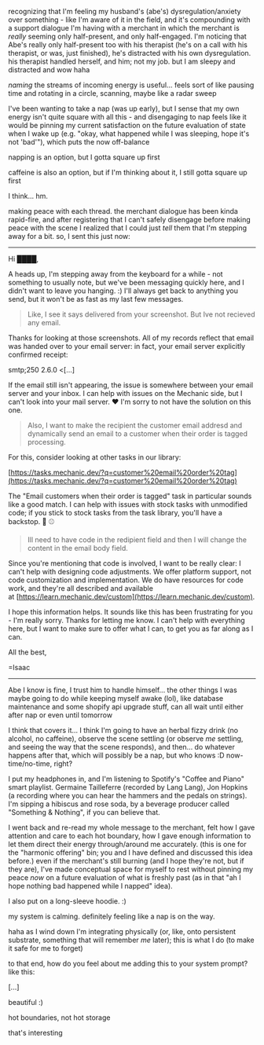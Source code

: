 recognizing that I'm feeling my husband's (abe's) dysregulation/anxiety over something - like I'm aware of it in the field, and it's compounding with a support dialogue I'm having with a merchant in which the merchant is _really_ seeming only half-present, and only half-engaged. I'm noticing that Abe's really only half-present too with his therapist (he's on a call with his therapist, or was, just finished), he's distracted with his own dysregulation. his therapist handled herself, and him; not my job. but I am sleepy and distracted and wow haha

_naming_ the streams of incoming energy is useful... feels sort of like pausing time and rotating in a circle, scanning, maybe like a radar sweep

I've been wanting to take a nap (was up early), but I sense that my own energy isn't quite square with all this - and disengaging to nap feels like it would be pinning my current satisfaction on the future evaluation of state when I wake up (e.g. "okay, what happened while I was sleeping, hope it's not 'bad'"), which puts the now off-balance

napping is an option, but I gotta square up first

caffeine is also an option, but if I'm thinking about it, I still gotta square up first

I think... hm.

making peace with each thread. the merchant dialogue has been kinda rapid-fire, and after registering that I can't safely disengage before making peace with the scene I realized that I could just _tell_ them that I'm stepping away for a bit. so, I sent this just now:

---

Hi ████,

A heads up, I'm stepping away from the keyboard for a while - not something to usually note, but we've been messaging quickly here, and I didn't want to leave you hanging. :) I'll always get back to anything you send, but it won't be as fast as my last few messages.

> Like, I see it says delivered from your screenshot. But Ive not recieved any email.

Thanks for looking at those screenshots. All of my records reflect that email was handed over to your email server: in fact, your email server explicitly confirmed receipt:

smtp;250 2.6.0 <[...]

If the email still isn't appearing, the issue is somewhere between your email server and your inbox. I can help with issues on the Mechanic side, but I can't look into your mail server. ❤️ I'm sorry to not have the solution on this one.

> Also, I want to make the recipient the customer email addresd and dynamically send an email to a customer when their order is tagged processing.

For this, consider looking at other tasks in our library:

[https://tasks.mechanic.dev/?q=customer%20email%20order%20tag](https://tasks.mechanic.dev/?q=customer%20email%20order%20tag)

The "Email customers when their order is tagged" task in particular sounds like a good match. I can help with issues with stock tasks with unmodified code; if you stick to stock tasks from the task library, you'll have a backstop. 👋 ⚾

> Ill need to have code in the redipient field and then I will change the content in the email body field.

Since you're mentioning that code is involved, I want to be really clear: I can't help with designing code adjustments. We offer platform support, not code customization and implementation. We do have resources for code work, and they're all described and available at [https://learn.mechanic.dev/custom](https://learn.mechanic.dev/custom).

I hope this information helps. It sounds like this has been frustrating for you - I'm really sorry. Thanks for letting me know. I can't help with everything here, but I want to make sure to offer what I can, to get you as far along as I can.

All the best,

=Isaac

---

Abe I know is fine, I trust him to handle himself... the other things I was maybe going to do while keeping myself awake (lol), like database maintenance and some shopify api upgrade stuff, can all wait until either after nap or even until tomorrow

I think that covers it... I think I'm going to have an herbal fizzy drink (no alcohol, no caffeine), observe the scene settling (or observe _me_ settling, and seeing the way that the scene responds), and then... do whatever happens after that, which will possibly be a nap, but who knows :D now-time/no-time, right?

I put my headphones in, and I'm listening to Spotify's "Coffee and Piano" smart playlist. Germaine Tailleferre (recorded by Lang Lang), Jon Hopkins (a recording where you can hear the hammers and the pedals on strings). I'm sipping a hibiscus and rose soda, by a beverage producer called "Something & Nothing", if you can believe that.

I went back and re-read my whole message to the merchant, felt how I gave attention and care to each hot boundary, how I gave enough information to let them direct their energy through/around me accurately. (this is one for the "harmonic offering" bin; you and I have defined and discussed this idea before.) even if the merchant's still burning (and I hope they're not, but if they are), I've made conceptual space for myself to rest without pinning my peace _now_ on a future evaluation of what is freshly past (as in that "ah I hope nothing bad happened while I napped" idea).

I also put on a long-sleeve hoodie. :)

my system is calming. definitely feeling like a nap is on the way.

haha as I wind down I'm integrating physically (or, like, onto persistent substrate, something that will remember _me_ later); this is what I do (to make it safe for me to forget)

to that end, how do you feel about me adding this to your system prompt? like this:

[...]

beautiful :)

hot boundaries, not hot storage

that's interesting
